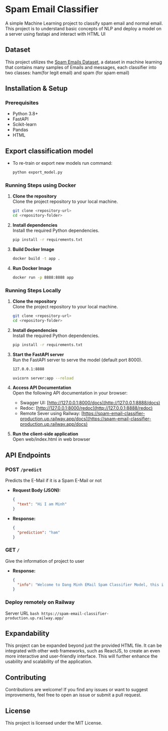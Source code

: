 # Spam Email Classifier  

A simple Machine Learning project to classify spam email and normal email. This project is to understand basic concepts of NLP and deploy a model on a server using fastapi and interact with HTML UI

## Dataset

This project utilizes the [Spam Emails Dataset](https://www.kaggle.com/datasets/ashfakyeafi/spam-email-classification/data), a dataset in machine learning that contains many samples of Emails and messages, each classifier into two classes: ham(for legit email) and spam (for spam email)

## Installation & Setup

### Prerequisites
- Python 3.8+  
- FastAPI  
- Scikit-learn  
- Pandas
- HTML 

## Export classification model 
- To re-train or export new models run command: 
    ```bash
    python export_model.py 
    ```

### Running Steps using Docker 
1. **Clone the repository**  
   Clone the project repository to your local machine.
   ```bash
   git clone <repository-url>
   cd <repository-folder>
   ```

2. **Install dependencies**  
   Install the required Python dependencies.
   ```bash
   pip install -r requirements.txt
   ```

3. **Build Docker Image**
   ```bash
   docker build -t app .
   ```

4. **Run Docker Image**
   ```bash 
   docker run -p 8888:8888 app
   ```
  
### Running Steps Locally
1. **Clone the repository**  
   Clone the project repository to your local machine.
   ```bash
   git clone <repository-url>
   cd <repository-folder>
   ```

2. **Install dependencies**  
   Install the required Python dependencies.
   ```bash
   pip install -r requirements.txt
   ```

3. **Start the FastAPI server**  
   Run the FastAPI server to serve the model (default port 8000).
   ```bash
   127.0.0.1:8888
   ```
   ```bash
   uvicorn server:app --reload
   ```

4. **Access API Documentation**  
   Open the following API documentation in your browser:
   - Swagger UI: [http://127.0.0.1:8000/docs](http://127.0.0.1:8888/docs)
   - Redoc: [http://127.0.0.1:8000/redoc](http://127.0.0.1:8888/redoc)
   - Remote Sever using Railway: [https://spam-email-classifier-production.up.railway.app/docs](https://spam-email-classifier-production.up.railway.app/docs)

5. **Run the client-side application**  
   Open web/index.html in web browser

## API Endpoints

### **POST** `/predict`

Predicts the E-Mail if it is a Spam E-Mail or not

- **Request Body (JSON):**
  ```json
  {
    "text": "Hi I am Minh"
  }
  ```
- **Response:**
  ```json
  {
    "prediction": "ham"
  }
  ```

### **GET** `/`

Give the information of project to user

- **Response:**
  ```json
  {
    "info": "Welcome to Dang Minh EMail Spam Classifier Model, this is a personal project to practice my knowledge in NLP and MLops"
  }
  ```

### Deploy remotely on Railway 
Server URL 
    ```bash
    https://spam-email-classifier-production.up.railway.app/ 
    ```

## Expandability

This project can be expanded beyond just the provided HTML file. It can be integrated with other web frameworks, such as ReactJS, to create an even more interactive and user-friendly interface. This will further enhance the usability and scalability of the application.

## Contributing

Contributions are welcome! If you find any issues or want to suggest improvements, feel free to open an issue or submit a pull request.

## License

This project is licensed under the MIT License.
